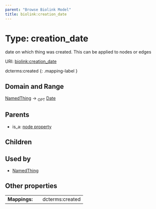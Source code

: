 ```yaml
---
parent: "Browse Biolink Model"
title: biolink:creation_date
---
```


# Type: creation_date


date on which thing was created. This can be applied to nodes or edges

URI: [biolink:creation_date](https://w3id.org/biolink/vocab/creation_date)

dcterms:created
{: .mapping-label }


## Domain and Range

[NamedThing](NamedThing.md) ->  <sub>OPT</sub> [Date](types/Date.md)

## Parents

 *  is_a: [node property](node_property.md)

## Children


## Used by

 * [NamedThing](NamedThing.md)

## Other properties

|  |  |  |
| --- | --- | --- |
| **Mappings:** | | dcterms:created |

